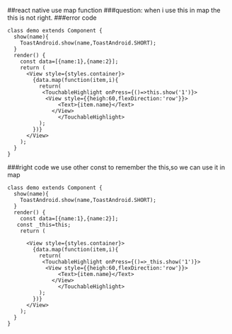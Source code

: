 ##react native use map function
###question:
when i use this in map the this is not right.
###error code
```
class demo extends Component {
  show(name){
    ToastAndroid.show(name,ToastAndroid.SHORT);
  }
  render() {
    const data=[{name:1},{name:2}];
    return (
      <View style={styles.container}>
        {data.map(function(item,i){
          return(
           <TouchableHighlight onPress={()=>this.show('1')}>
            <View style={{heigh:60,flexDirection:'row'}}>
                <Text>{item.name}</Text>
              </View>
                </TouchableHighlight>
          );
        })}
      </View>
    );
  }
}
```
###right code
 we use other const to remember the this,so we can use it in map
```
class demo extends Component {
  show(name){
    ToastAndroid.show(name,ToastAndroid.SHORT);
  }
  render() {
    const data=[{name:1},{name:2}];
   const _this=this;
    return (

      <View style={styles.container}>
        {data.map(function(item,i){
          return(
           <TouchableHighlight onPress={()=>_this.show('1')}>
            <View style={{heigh:60,flexDirection:'row'}}>
                <Text>{item.name}</Text>
              </View>
                </TouchableHighlight>
          );
        })}
      </View>
    );
  }
}
```
